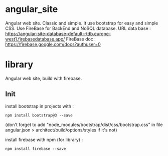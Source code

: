 # angular_site
Angular web site. Classic and simple.
It use bootstrap for easy and simple CSS.
Use FireBase for BackEnd and NoSQL database.
URL data base : https://angular-site-database-default-rtdb.europe-west1.firebasedatabase.app/
FireBase doc : https://firebase.google.com/docs?authuser=0

# library
Angular web site, build with firebase.

## Init
install bootstrap in projects with :
``` 
npm install bootstrap@3 --save
```
(don't forget to add "node_modules/bootstrap/dist/css/bootstrap.css" in file angular.json > architect/build/options/styles if it's not)

install firebase with npm (for library) :
```
npm install firebase --save
```
